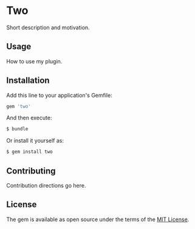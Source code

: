 # Two
Short description and motivation.

## Usage
How to use my plugin.

## Installation
Add this line to your application's Gemfile:

```ruby
gem 'two'
```

And then execute:
```bash
$ bundle
```

Or install it yourself as:
```bash
$ gem install two
```

## Contributing
Contribution directions go here.

## License
The gem is available as open source under the terms of the [MIT License](https://opensource.org/licenses/MIT).
